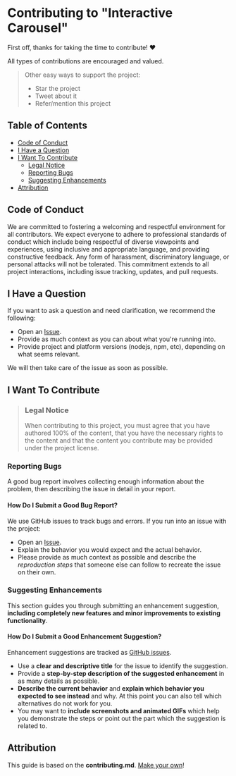 # Contributing to "Interactive Carousel"

First off, thanks for taking the time to contribute! ❤️

All types of contributions are encouraged and valued.

> Other easy ways to support the project:
>
> - Star the project
> - Tweet about it
> - Refer/mention this project

## Table of Contents

- [Code of Conduct](#code-of-conduct)
- [I Have a Question](#i-have-a-question)
- [I Want To Contribute](#i-want-to-contribute)
  - [Legal Notice](#legal-notice)
  - [Reporting Bugs](#reporting-bugs)
  - [Suggesting Enhancements](#suggesting-enhancements)
- [Attribution](#attribution)

## Code of Conduct

We are committed to fostering a welcoming and respectful environment for all contributors. We expect everyone to adhere to professional standards of conduct which include being respectful of diverse viewpoints and experiences, using inclusive and appropriate language, and providing constructive feedback. Any form of harassment, discriminatory language, or personal attacks will not be tolerated. This commitment extends to all project interactions, including issue tracking, updates, and pull requests.

## I Have a Question

If you want to ask a question and need clarification, we recommend the following:

- Open an [Issue](https://github.com/ionStici/age-calculator-app-fem/issues).
- Provide as much context as you can about what you're running into.
- Provide project and platform versions (nodejs, npm, etc), depending on what seems relevant.

We will then take care of the issue as soon as possible.

## I Want To Contribute

> ### Legal Notice
>
> When contributing to this project, you must agree that you have authored 100% of the content, that you have the necessary rights to the content and that the content you contribute may be provided under the project license.

### Reporting Bugs

A good bug report involves collecting enough information about the problem, then describing the issue in detail in your report.

#### How Do I Submit a Good Bug Report?

We use GitHub issues to track bugs and errors. If you run into an issue with the project:

- Open an [Issue](https://github.com/ionStici/age-calculator-app-fem/issues).
- Explain the behavior you would expect and the actual behavior.
- Please provide as much context as possible and describe the _reproduction steps_ that someone else can follow to recreate the issue on their own.

### Suggesting Enhancements

This section guides you through submitting an enhancement suggestion, **including completely new features and minor improvements to existing functionality**.

#### How Do I Submit a Good Enhancement Suggestion?

Enhancement suggestions are tracked as [GitHub issues](https://github.com/ionStici/age-calculator-app-fem/issues).

- Use a **clear and descriptive title** for the issue to identify the suggestion.
- Provide a **step-by-step description of the suggested enhancement** in as many details as possible.
- **Describe the current behavior** and **explain which behavior you expected to see instead** and why. At this point you can also tell which alternatives do not work for you.
- You may want to **include screenshots and animated GIFs** which help you demonstrate the steps or point out the part which the suggestion is related to.

## Attribution

This guide is based on the **contributing.md**. [Make your own](https://contributing.md/)!

